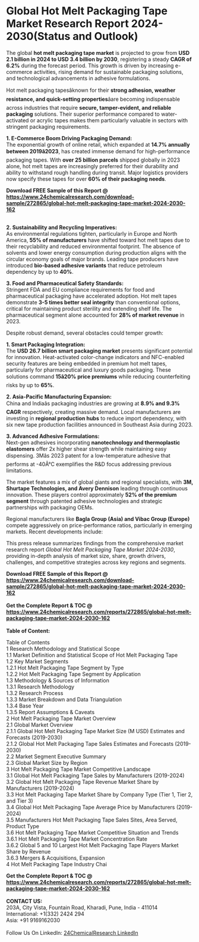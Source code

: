 <h1>Global Hot Melt Packaging Tape Market Research Report 2024-2030(Status and Outlook)</h1><p>The global <strong>hot melt packaging tape market</strong> is projected to grow from <strong>USD 2.1 billion in 2024 to USD 3.4 billion by 2030</strong>, registering a steady <strong>CAGR of 6.2%</strong> during the forecast period. This growth is driven by increasing e-commerce activities, rising demand for sustainable packaging solutions, and technological advancements in adhesive formulations. </p><p>Hot melt packaging tapesâknown for their <strong>strong adhesion, weather resistance, and quick-setting properties</strong>âare becoming indispensable across industries that require <strong>secure, tamper-evident, and reliable packaging</strong> solutions. Their superior performance compared to water-activated or acrylic tapes makes them particularly valuable in sectors with stringent packaging requirements.</p><p><strong>1. E-Commerce Boom Driving Packaging Demand:</strong><br>
The exponential growth of online retail, which expanded at <strong>14.7% annually between 2019â2023</strong>, has created immense demand for high-performance packaging tapes. With <strong>over 25 billion parcels</strong> shipped globally in 2023 alone, hot melt tapes are increasingly preferred for their durability and ability to withstand rough handling during transit. Major logistics providers now specify these tapes for over <strong>60% of their packaging needs</strong>.</p><div><b>Download FREE Sample of this Report @ 
            <a href="https://www.24chemicalresearch.com/download-sample/272865/global-hot-melt-packaging-tape-market-2024-2030-162">
            https://www.24chemicalresearch.com/download-sample/272865/global-hot-melt-packaging-tape-market-2024-2030-162</a></b></div><br><p><strong>2. Sustainability and Recycling Imperatives:</strong><br>
As environmental regulations tighten, particularly in Europe and North America, <strong>55% of manufacturers</strong> have shifted toward hot melt tapes due to their recyclability and reduced environmental footprint. The absence of solvents and lower energy consumption during production aligns with the circular economy goals of major brands. Leading tape producers have introduced <strong>bio-based adhesive variants</strong> that reduce petroleum dependency by up to <strong>40%</strong>.</p><p><strong>3. Food and Pharmaceutical Safety Standards:</strong><br>
Stringent FDA and EU compliance requirements for food and pharmaceutical packaging have accelerated adoption. Hot melt tapes demonstrate <strong>3-5 times better seal integrity</strong> than conventional options, critical for maintaining product sterility and extending shelf life. The pharmaceutical segment alone accounted for <strong>28% of market revenue</strong> in 2023.</p><p>Despite robust demand, several obstacles could temper growth:</p><p><strong>1. Smart Packaging Integration: </strong><br>
The <strong>USD 26.7 billion smart packaging market</strong> presents significant potential for innovation. Heat-activated color-change indicators and NFC-enabled security features are being embedded in premium hot melt tapes, particularly for pharmaceutical and luxury goods packaging. These solutions command <strong>15â20% price premiums</strong> while reducing counterfeiting risks by up to <strong>65%</strong>.</p><p><strong>2. Asia-Pacific Manufacturing Expansion:</strong><br>
China and Indiaâs packaging industries are growing at <strong>8.9% and 9.3% CAGR</strong> respectively, creating massive demand. Local manufacturers are investing in <strong>regional production hubs</strong> to reduce import dependency, with six new tape production facilities announced in Southeast Asia during 2023.</p><p><strong>3. Advanced Adhesive Formulations: </strong><br>
Next-gen adhesives incorporating <strong>nanotechnology and thermoplastic elastomers</strong> offer 2x higher shear strength while maintaining easy dispensing. 3Mâs 2023 patent for a low-temperature adhesive that performs at -40Â°C exemplifies the R&amp;D focus addressing previous limitations.</p><p>The market features a mix of global giants and regional specialists, with <strong>3M, Shurtape Technologies, and Avery Dennison</strong> leading through continuous innovation. These players control approximately <strong>52% of the premium segment</strong> through patented adhesive technologies and strategic partnerships with packaging OEMs.</p><p>Regional manufacturers like <strong>Bagla Group (Asia) and Vibac Group (Europe)</strong> compete aggressively on price-performance ratios, particularly in emerging markets. Recent developments include:</p><p>This press release summarizes findings from the comprehensive market research report <em>Global Hot Melt Packaging Tape Market 2024-2030</em>, providing in-depth analysis of market size, share, growth drivers, challenges, and competitive strategies across key regions and segments.</p><div><b>Download FREE Sample of this Report @ 
            <a href="https://www.24chemicalresearch.com/download-sample/272865/global-hot-melt-packaging-tape-market-2024-2030-162">
            https://www.24chemicalresearch.com/download-sample/272865/global-hot-melt-packaging-tape-market-2024-2030-162</a></b></div><br><div><b>Get the Complete Report & TOC @ 
            <a href="https://www.24chemicalresearch.com/reports/272865/global-hot-melt-packaging-tape-market-2024-2030-162">
            https://www.24chemicalresearch.com/reports/272865/global-hot-melt-packaging-tape-market-2024-2030-162</a></b></div><br>
            <b>Table of Content:</b><p>Table of Contents<br />
1 Research Methodology and Statistical Scope<br />
1.1 Market Definition and Statistical Scope of Hot Melt Packaging Tape<br />
1.2 Key Market Segments<br />
1.2.1 Hot Melt Packaging Tape Segment by Type<br />
1.2.2 Hot Melt Packaging Tape Segment by Application<br />
1.3 Methodology & Sources of Information<br />
1.3.1 Research Methodology<br />
1.3.2 Research Process<br />
1.3.3 Market Breakdown and Data Triangulation<br />
1.3.4 Base Year<br />
1.3.5 Report Assumptions & Caveats<br />
2 Hot Melt Packaging Tape Market Overview<br />
2.1 Global Market Overview<br />
2.1.1 Global Hot Melt Packaging Tape Market Size (M USD) Estimates and Forecasts (2019-2030)<br />
2.1.2 Global Hot Melt Packaging Tape Sales Estimates and Forecasts (2019-2030)<br />
2.2 Market Segment Executive Summary<br />
2.3 Global Market Size by Region<br />
3 Hot Melt Packaging Tape Market Competitive Landscape<br />
3.1 Global Hot Melt Packaging Tape Sales by Manufacturers (2019-2024)<br />
3.2 Global Hot Melt Packaging Tape Revenue Market Share by Manufacturers (2019-2024)<br />
3.3 Hot Melt Packaging Tape Market Share by Company Type (Tier 1, Tier 2, and Tier 3)<br />
3.4 Global Hot Melt Packaging Tape Average Price by Manufacturers (2019-2024)<br />
3.5 Manufacturers Hot Melt Packaging Tape Sales Sites, Area Served, Product Type<br />
3.6 Hot Melt Packaging Tape Market Competitive Situation and Trends<br />
3.6.1 Hot Melt Packaging Tape Market Concentration Rate<br />
3.6.2 Global 5 and 10 Largest Hot Melt Packaging Tape Players Market Share by Revenue<br />
3.6.3 Mergers & Acquisitions, Expansion<br />
4 Hot Melt Packaging Tape Industry Chai</p><div><b>Get the Complete Report & TOC @ 
            <a href="https://www.24chemicalresearch.com/reports/272865/global-hot-melt-packaging-tape-market-2024-2030-162">
            https://www.24chemicalresearch.com/reports/272865/global-hot-melt-packaging-tape-market-2024-2030-162</a></b></div><br><b>CONTACT US:</b><br>
            203A, City Vista, Fountain Road, Kharadi, Pune, India - 411014<br>
            International: +1(332) 2424 294<br>
            Asia: +91 9169162030 <br><br>
            Follow Us On LinkedIn: <a href="https://www.linkedin.com/company/24chemicalresearch/">24ChemicalResearch LinkedIn</a>